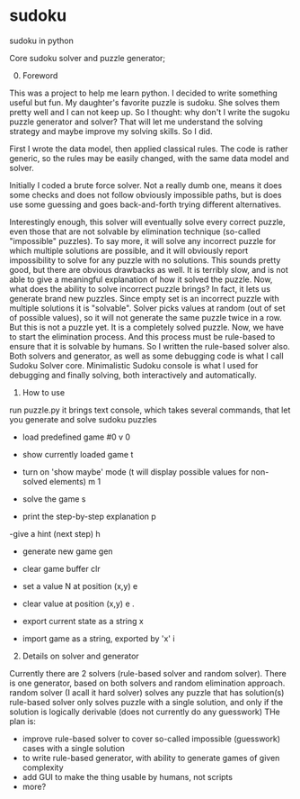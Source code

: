 sudoku
======

sudoku in python

Core sudoku solver and puzzle generator;

0. Foreword

This was a project to help me learn python.
I decided to write something useful but fun. My daughter's favorite puzzle is sudoku. She solves them pretty well and I can not keep up. So I thought: why don't I write the sugoku puzzle generator and solver? That will let me understand the solving strategy and maybe improve my solving skills. So I did.

First I wrote the data model, then applied classical rules. The code is rather generic, so the rules may be easily changed, with the same data model and solver.

Initially I coded a brute force solver. Not a really dumb one, means it does some checks and does not follow obviously impossible paths, but is does use some guessing and goes back-and-forth trying different alternatives.

Interestingly enough, this solver will eventually solve every correct puzzle, even those that are not solvable by elimination technique (so-called "impossible" puzzles).
To say more, it will solve any incorrect puzzle for which multiple solutions are possible, and it will obviously report impossibility to solve for any puzzle with no solutions. This sounds pretty good, but there are obvious drawbacks as well. It is terribly slow, and is not able to give a meaningful explanation of how it solved the puzzle.
Now, what does the ability to solve incorrect puzzle brings? In fact, it lets us generate brand new puzzles. Since empty set is an incorrect puzzle with multiple solutions it is "solvable". Solver picks values at random (out of set of possible values), so it will not generate the same puzzle twice in  a row. But this is not a puzzle yet. It is a completely solved puzzle.
Now, we have to start the elimination process. And this process must be rule-based to ensure that it is solvable by humans.
So I written the rule-based solver also.
Both solvers and generator, as well as some debugging code is what I call Sudoku Solver core.
Minimalistic Sudoku console is what I used for debugging and finally solving, both interactively and automatically.

1. How to use

run puzzle.py
it brings text console, which takes several commands, that let you generate and solve sudoku puzzles

- load predefined game #0
v 0

- show currently loaded game
t

- turn on 'show maybe' mode (t will display possible values for non-solved elements)
m 1

- solve the game
s

- print the step-by-step explanation
p

-give a hint (next step)
h

- generate new game
gen

- clear game buffer
clr

- set a value N at position (x,y)
e <y> <x> <N>

- clear value at position (x,y)
e <y> <x> .

- export current state as a string
x

- import game as a string, exported by 'x'
i <string>

2. Details on solver and generator

Currently there are 2 solvers (rule-based solver and random solver).
There is one generator, based on both solvers and random elimination approach.
random solver (I acall it hard solver) solves any puzzle that has solution(s)
rule-based solver only solves puzzle with a single solution, and only if the solution
is logically derivable (does not currently do any guesswork)
THe plan is:
- improve rule-based solver to cover so-called impossible (guesswork) cases with a single solution
- to write rule-based generator, with ability to generate games of given complexity
- add GUI to make the thing usable by humans, not scripts
- more?
